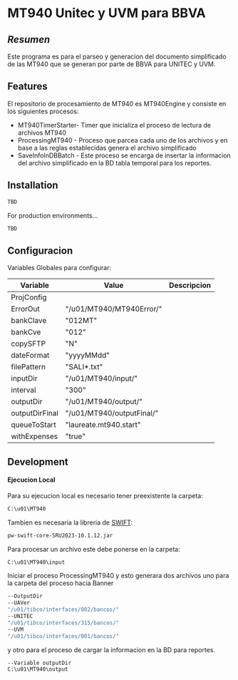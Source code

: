 # MT940 Unitec y UVM para BBVA
## _Resumen_

Este programa es para el parseo y generacion del documento simplificado de las MT940 que se generan por parte de BBVA para UNITEC y UVM.

## Features

El repositorio de procesamiento de MT940 es MT940Engine y consiste en los siguientes procesos:

- MT940TimerStarter- Timer que inicializa el proceso de lectura de archivos MT940
- ProcessingMT940 - Proceso que parcea cada uno de los archivos y en base a las reglas establecidas genera el archivo simplificado
- SaveInfoInDBBatch - Este proceso se encarga de insertar la informacion del archivo simplificado en la BD tabla temporal para los reportes.
 

## Installation


```sh
TBD
```

For production environments...

```sh
TBD
```

## Configuracion
 
Variables Globales para configurar:

| Variable | Value | Descripcion|
| ------ | ------ | ------ |
|ProjConfig||
| ErrorOut |"/u01/MT940/MT940Error/"|
| bankClave | "012MT"|
| bankCve | "012"|
| copySFTP | "N"|
| dateFormat | "yyyyMMdd"|
| filePattern | "SALI*.txt"|
| inputDir | "/u01/MT940/input/"|
| interval | "300"|
| outputDir | "/u01/MT940/output/"|
| outputDirFinal | "/u01/MT940/outputFinal/" |
| queueToStart | "laureate.mt940.start"|
| withExpenses | "true"|

## Development

#### Ejecucion Local

Para su ejecucion local es necesario tener preexistente la carpeta:

```sh
C:\u01\MT940
```

Tambien es necesaria la libreria de [SWIFT]:

```sh
pw-swift-core-SRU2023-10.1.12.jar
```

Para procesar un archivo este debe ponerse en  la carpeta:
```sh
C:\u01\MT940\input
 ```
 
 Iniciar el proceso ProcessingMT940 y esto generara dos archivos uno para la carpeta del proceso hacia Banner 
 
  ```sh
  --OutputDir
  --UAVer 
  "/u01/tibco/interfaces/002/bancos/"
  --UNITEC
  "/u01/tibco/interfaces/315/bancos/"
  --UVM 
  "/u01/tibco/interfaces/001/bancos/"
 ```
 
 y otro para el proceso de cargar la informacion en la BD para reportes.
 
 ```sh
 --Variable outputDir
C:\u01\MT940\output
 ```
 
   [SWIFT]: <https://mvnrepository.com/artifact/com.prowidesoftware/pw-swift-core> 
